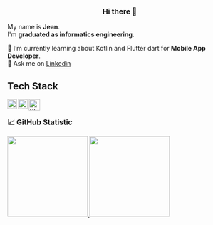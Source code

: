 <div align = center>
<h3>Hi there 👋</h3>
</div>

My name is **Jean**.\
I'm **graduated as informatics engineering**.
<!--I'm **I’m graduated as informatics engineering** at Politeknik Caltex Riau.\-->
🌱 I’m currently learning about Kotlin and Flutter dart for **Mobile App Developer**.\
💬 Ask me on [Linkedin](https://www.linkedin.com/in/jean-n-el/)

## Tech Stack
<a href="https://kotlinlang.org/"><img align="left" alt="Kotlin" title="Kotlin" width="21px" src="https://upload.wikimedia.org/wikipedia/commons/thumb/7/74/Kotlin_Icon.png/600px-Kotlin_Icon.png" /></a>
<a href="https://flutter.dev/"><img align="left" alt="Flutter" title="Flutter" width="21px"
src="https://www.vectorlogo.zone/logos/flutterio/flutterio-icon.svg" /></a>
<a href="https://php.net/"><img align="left" alt="Php" title="Php" width="25px"
src="https://www.php.net/images/logos/new-php-logo.svg" /></a>
<br>

### 📈 GitHub Statistic
<p align="left">
<a href="https://github.com/jeanjinmo">
  <img height="180em" src="https://github-readme-stats-eight-theta.vercel.app/api?username=jeanjinmo&show_icons=true&theme=algolia&include_all_commits=true&count_private=true"/>
  <img height="180em" src="https://github-readme-stats-eight-theta.vercel.app/api/top-langs/?username=jeanjinmo&layout=compact&langs_count=8&theme=algolia"/>
</a>
</p>



<!--
**Jeanjinmo/jeanjinmo** is a ✨ _special_ ✨ repository because its `README.md` (this file) appears on your GitHub profile.

Here are some ideas to get you started:

- 🔭 I’m currently working on ...
- 🌱 I’m currently learning ...
- 👯 I’m looking to collaborate on ...
- 🤔 I’m looking for help with ...
- 💬 Ask me about ...
- 📫 How to reach me: ...
- 😄 Pronouns: ...
- ⚡ Fun fact: ...
-->

